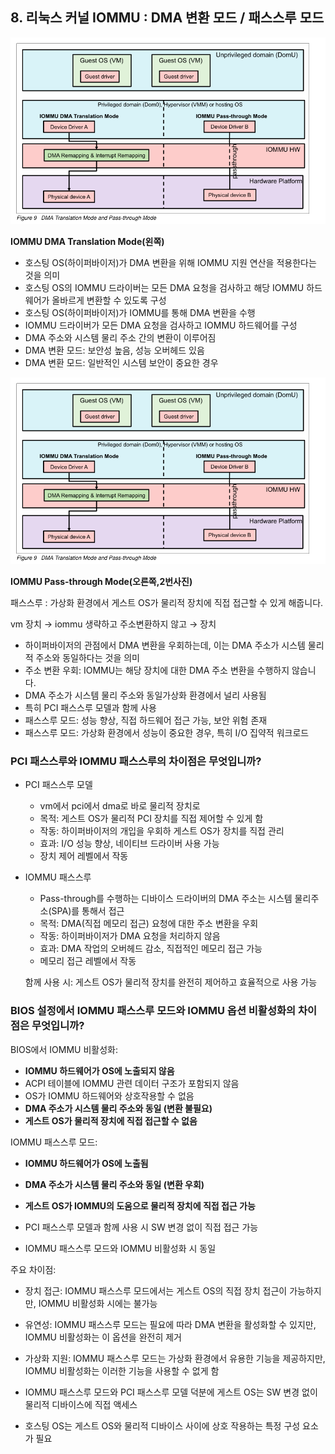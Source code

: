 ## 8. 리눅스 커널 IOMMU : DMA 변환 모드 / 패스스루 모드

![dma translation mode and pass-through mode](images/dma_translation_mode_and_pass-through_mode.png)

**IOMMU DMA Translation Mode(왼쪽)**

- 호스팅 OS(하이퍼바이저)가 DMA 변환을 위해 IOMMU 지원 연산을 적용한다는 것을 의미
- 호스팅 OS의 IOMMU 드라이버는 모든 DMA 요청을 검사하고 해당 IOMMU 하드웨어가 올바르게 변환할 수 있도록 구성
- 호스팅 OS(하이퍼바이저)가 IOMMU를 통해 DMA 변환을 수행
- IOMMU 드라이버가 모든 DMA 요청을 검사하고 IOMMU 하드웨어를 구성
- DMA 주소와 시스템 물리 주소 간의 변환이 이루어짐
- DMA 변환 모드: 보안성 높음, 성능 오버헤드 있음
- DMA 변환 모드: 일반적인 시스템 보안이 중요한 경우

![iommu pass-through mode](images/dma_translation_mode_and_pass-through_mode.png)

**IOMMU Pass-through Mode(오른쪽,2번사진)**

패스스루 : 가상화 환경에서 게스트 OS가 물리적 장치에 직접 접근할 수 있게 해줍니다.

vm 장치 → iommu 생략하고 주소변환하지 않고 → 장치

- 하이퍼바이저의 관점에서 DMA 변환을 우회하는데, 이는 DMA 주소가 시스템 물리적 주소와 동일하다는 것을 의미
- 주소 변환 우회: IOMMU는 해당 장치에 대한 DMA 주소 변환을 수행하지 않습니다.
- DMA 주소가 시스템 물리 주소와 동일가상화 환경에서 널리 사용됨
- 특히 PCI 패스스루 모델과 함께 사용
- 패스스루 모드: 성능 향상, 직접 하드웨어 접근 가능, 보안 위험 존재
- 패스스루 모드: 가상화 환경에서 성능이 중요한 경우, 특히 I/O 집약적 워크로드

### PCI 패스스루와 IOMMU 패스스루의 차이점은 무엇입니까?

- PCI 패스스루 모델
    - vm에서 pci에서 dma로 바로 물리적 장치로
    - 목적: 게스트 OS가 물리적 PCI 장치를 직접 제어할 수 있게 함
    - 작동: 하이퍼바이저의 개입을 우회하 게스트 OS가 장치를 직접 관리
    - 효과: I/O 성능 향상, 네이티브 드라이버 사용 가능
    - 장치 제어 레벨에서 작동
- IOMMU 패스스루
    - Pass-through를 수행하는 디바이스 드라이버의 DMA 주소는 시스템 물리주소(SPA)를 통해서 접근
    - 목적: DMA(직접 메모리 접근) 요청에 대한 주소 변환을 우회
    - 작동: 하이퍼바이저가 DMA 요청을 처리하지 않음
    - 효과: DMA 작업의 오버헤드 감소, 직접적인 메모리 접근 가능
    - 메모리 접근 레벨에서 작동

    함께 사용 시: 게스트 OS가 물리적 장치를 완전히 제어하고 효율적으로 사용 가능


### BIOS 설정에서 IOMMU 패스스루 모드와 IOMMU 옵션 비활성화의 차이점은 무엇입니까?

BIOS에서 IOMMU 비활성화:

- **IOMMU 하드웨어가 OS에 노출되지 않음**
- ACPI 테이블에 IOMMU 관련 데이터 구조가 포함되지 않음
- OS가 IOMMU 하드웨어와 상호작용할 수 없음
- **DMA 주소가 시스템 물리 주소와 동일 (변환 불필요)**
- **게스트 OS가 물리적 장치에 직접 접근할 수 없음**

IOMMU 패스스루 모드:

- **IOMMU 하드웨어가 OS에 노출됨**
- **DMA 주소가 시스템 물리 주소와 동일 (변환 우회)**
- **게스트 OS가 IOMMU의 도움으로 물리적 장치에 직접 접근 가능**
- PCI 패스스루 모델과 함께 사용 시 SW 변경 없이 직접 접근 가능

- IOMMU 패스스루 모드와 IOMMU 비활성화 시 동일

주요 차이점:

- 장치 접근: IOMMU 패스스루 모드에서는 게스트 OS의 직접 장치 접근이 가능하지만, IOMMU 비활성화 시에는 불가능
- 유연성: IOMMU 패스스루 모드는 필요에 따라 DMA 변환을 활성화할 수 있지만, IOMMU 비활성화는 이 옵션을 완전히 제거
- 가상화 지원: IOMMU 패스스루 모드는 가상화 환경에서 유용한 기능을 제공하지만, IOMMU 비활성화는 이러한 기능을 사용할 수 없게 함

- IOMMU 패스스루 모드와 PCI 패스스루 모델 덕분에 게스트 OS는 SW 변경 없이 물리적 디바이스에 직접 액세스
- 호스팅 OS는 게스트 OS와 물리적 디바이스 사이에 상호 작용하는 특정 구성 요소가 필요